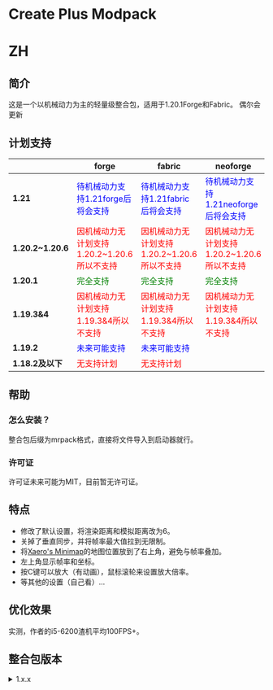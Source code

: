 # Create Plus Modpack
# ZH
## 简介
这是一个以机械动力为主的轻量级整合包，适用于1.20.1Forge和Fabric。
偶尔会更新
## 计划支持
|      |**forge**|**fabric**|**neoforge**|
| ---- | ---- | ---- | ---- |
|**1.21**|<font color = blue>待机械动力支持1.21forge后将会支持</font>|<font color = blue>待机械动力支持1.21fabric后将会支持</font>|<font color = blue>待机械动力支持1.21neoforge后将会支持</font>|
|**1.20.2~1.20.6**|<font color = red>因机械动力无计划支持1.20.2~1.20.6所以不支持</font>|<font color = red>因机械动力无计划支持1.20.2~1.20.6所以不支持</font>|<font color = red>因机械动力无计划支持1.20.2~1.20.6所以不支持</font>|
|**1.20.1**|<font color = green>完全支持</font>|<font color = green>完全支持</font>|<font color = green>完全支持</font>|
|**1.19.3&4**|<font color = red>因机械动力无计划支持1.19.3&4所以不支持</font>|<font color = red>因机械动力无计划支持1.19.3&4所以不支持</font>|<font color = red>因机械动力无计划支持1.19.3&4所以不支持</font>|
|**1.19.2**|<font color = blue>未来可能支持</font>|<font color = blue>未来可能支持</font>|      |
|**1.18.2及以下**|<font color = red>无支持计划</font>|<font color = red>无支持计划</font>|      |
## 帮助
### 怎么安装？
整合包后缀为mrpack格式，直接将文件导入到启动器就行。
### 许可证
许可证未来可能为MIT，目前暂无许可证。
## 特点
- 修改了默认设置，将渲染距离和模拟距离改为6。
- 关掉了垂直同步，并将帧率最大值拉到无限制。
- 将[Xaero's Minimap](https://modrinth.com/mod/xaeros-minimap)的地图位置放到了右上角，避免与帧率叠加。
- 左上角显示帧率和坐标。
- 按C键可以放大（有动画），鼠标滚轮来设置放大倍率。
- 等其他的设置（自己看）...
## 优化效果
实测，作者的i5-6200渣机平均100FPS+。
## 整合包版本
<details>
<summary>1.x.x</summary>
  一切的开端。
</details>
